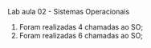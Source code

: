 Lab aula 02 - Sistemas Operacionais

1) Foram realizadas 4 chamadas ao SO;
2) Foram realizadas 6 chamadas ao SO;
